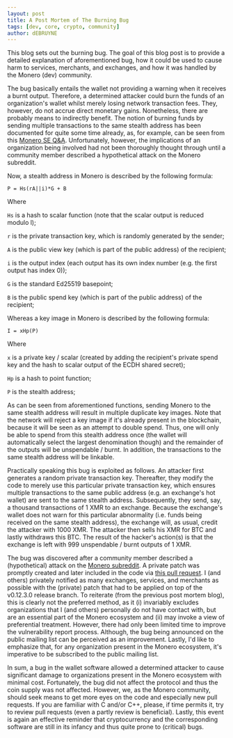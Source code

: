 ```yaml
---
layout: post
title: A Post Mortem of The Burning Bug
tags: [dev, core, crypto, community]
author: dEBRUYNE
---
```


This blog sets out the burning bug. The goal of this blog post is to provide a detailed explanation of aforementioned bug, how it could be used to cause harm to services, merchants, and exchanges, and how it was handled by the Monero (dev) community.

The bug basically entails the wallet not providing a warning when it receives a burnt output. Therefore, a determined attacker could burn the funds of an organization's wallet whilst merely losing network transaction fees. They, however, do not accrue direct monetary gains. Nonetheless, there are probably means to indirectly benefit. The notion of burning funds by sending multiple transactions to the same stealth address has been documented for quite some time already, as, for example, can be seen from this [Monero SE Q&A](https://monero.stackexchange.com/questions/4163/can-a-one-time-public-key-be-used-for-more-than-one-payment/4169#4169). Unfortunately, however, the implications of an organization being involved had not been thoroughly thought through until a community member described a hypothetical attack on the Monero subreddit.  

Now, a stealth address in Monero is described by the following formula:

`P = Hs(rA||i)*G + B`

Where

`Hs` is a hash to scalar function (note that the scalar output is reduced modulo l);

`r` is the private transaction key, which is randomly generated by the sender;

`A` is the public view key (which is part of the public address) of the recipient;

`i` is the output index (each output has its own index number (e.g. the first output has index 0));

`G` is the standard Ed25519 basepoint;

`B` is the public spend key (which is part of the public address) of the recipient;

Whereas a key image in Monero is described by the following formula:

`I = xHp(P)`

Where

`x` is a private key / scalar (created by adding the recipient's private spend key and the hash to scalar output of the ECDH shared secret);

`Hp` is a hash to point function;

`P` is the stealth address;

As can be seen from aforementioned functions, sending Monero to the same stealth address will result in multiple duplicate key images. Note that the network will reject a key image if it's already present in the blockchain, because it will be seen as an attempt to double spend. Thus, one will only be able to spend from this stealth address once (the wallet will automatically select the largest denomination though) and the remainder of the outputs will be unspendable / burnt. In addition, the transactions to the same stealth address will be linkable. 

Practically speaking this bug is exploited as follows. An attacker first generates a random private transaction key. Thereafter, they modify the code to merely use this particular private transaction key, which ensures multiple transactions to the same public address (e.g. an exchange's hot wallet) are sent to the same stealth address. Subsequently, they send, say, a thousand transactions of 1 XMR to an exchange.  Because the exchange's wallet does not warn for this particular abnormality (i.e. funds being received on the same stealth address), the exchange will, as usual, credit the attacker with 1000 XMR. The attacker then sells his XMR for BTC and lastly withdraws this BTC. The result of the hacker's action(s) is that the exchange is left with 999 unspendable / burnt outputs of 1 XMR. 

The bug was discovered after a community member described a (hypothetical) attack on the [Monero subreddit](https://reddit.com/r/Monero/comments/9gbbm9/what_happens_if_i_spend_from_a_specific_stealth/e66ml11/). A private patch was promptly created and later included in the code via [this pull request](https://github.com/monero-project/monero/pull/4438). I (and others) privately notified as many exchanges, services, and merchants as possible with the (private) patch that had to be applied on top of the v0.12.3.0 release branch. To reiterate (from the previous post mortem blog), this is clearly not the preferred method, as it (i) invariably excludes organizations that I (and others) personally do not have contact with, but are an essential part of the Monero ecosystem and (ii) may invoke a view of preferential treatment. However, there had only been limited time to improve the vulnerability report process. Although, the bug being announced on the public mailing list can be perceived as an improvement. Lastly, I'd like to emphasize that, for any organization present in the Monero ecosystem, it's imperative to be subscribed to the public mailing list.  

In sum, a bug in the wallet software allowed a determined attacker to cause significant damage to organizations present in the Monero ecosystem with minimal cost. Fortunately, the bug did not affect the protocol and thus the coin supply was not affected. However, we, as the Monero community, should seek means to get more eyes on the code and especially new pull requests. If you are familiar with C and/or C++, please, if time permits it, try to review pull requests (even a partly review is beneficial). Lastly, this event is again an effective reminder that cryptocurrency and the corresponding software are still in its infancy and thus quite prone to (critical) bugs. 
